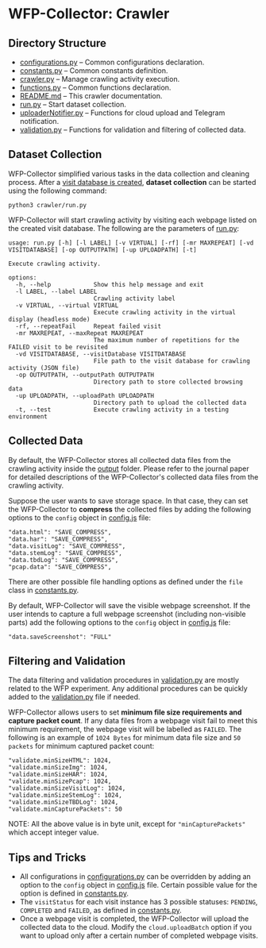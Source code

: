 # WFP-Collector: Crawler


## Directory Structure
* [configurations.py](configurations.py) – Common configurations declaration.
* [constants.py](constants.py) – Common constants definition.
* [crawler.py](crawler.py) – Manage crawling activity execution.
* [functions.py](functions.py) – Common functions declaration.
* [README.md](README.md) – This crawler documentation.
* [run.py](run.py) – Start dataset collection.
* [uploaderNotifier.py](uploaderNotifier.py) – Functions for cloud upload and Telegram notification.
* [validation.py](validation.py) – Functions for validation and filtering of collected data.


## Dataset Collection
WFP-Collector simplified various tasks in the data collection and cleaning process. After a [visit database is created](../database/), **dataset collection** can be started using the following command:

```
python3 crawler/run.py
```

WFP-Collector will start crawling activity by visiting each webpage listed on the created visit database. The following are the parameters of [run.py](run.py):


```
usage: run.py [-h] [-l LABEL] [-v VIRTUAL] [-rf] [-mr MAXREPEAT] [-vd VISITDATABASE] [-op OUTPUTPATH] [-up UPLOADPATH] [-t]

Execute crawling activity.

options:
  -h, --help            Show this help message and exit
  -l LABEL, --label LABEL
                        Crawling activity label
  -v VIRTUAL, --virtual VIRTUAL
                        Execute crawling activity in the virtual display (headless mode)
  -rf, --repeatFail     Repeat failed visit
  -mr MAXREPEAT, --maxRepeat MAXREPEAT
                        The maximum number of repetitions for the FAILED visit to be revisited
  -vd VISITDATABASE, --visitDatabase VISITDATABASE
                        File path to the visit database for crawling activity (JSON file)
  -op OUTPUTPATH, --outputPath OUTPUTPATH
                        Directory path to store collected browsing data
  -up UPLOADPATH, --uploadPath UPLOADPATH
                        Directory path to upload the collected data
  -t, --test            Execute crawling activity in a testing environment
```


## Collected Data
By default, the WFP-Collector stores all collected data files from the crawling activity inside the [output](../output/) folder. Please refer to the journal paper for detailed descriptions of the WFP-Collector's collected data files from the crawling activity.

Suppose the user wants to save storage space. In that case, they can set the WFP-Collector to **compress** the collected files by adding the following options to the `config` object in [config.js](../config.js) file:

```
"data.html": "SAVE_COMPRESS",
"data.har": "SAVE_COMPRESS",
"data.visitLog": "SAVE_COMPRESS",
"data.stemLog": "SAVE_COMPRESS",
"data.tbdLog": "SAVE_COMPRESS",
"pcap.data": "SAVE_COMPRESS",
```

There are other possible file handling options as defined under the `file` class in [constants.py](constants.py).

By default, WFP-Collector will save the visible webpage screenshot. If the user intends to capture a full webpage screenshot (including non-visible parts) add the following options to the `config` object in [config.js](../config.js) file: 

```
"data.saveScreenshot": "FULL"
```


## Filtering and Validation
The data filtering and validation procedures in [validation.py](validation.py) are mostly related to the WFP experiment. Any additional procedures can be quickly added to the [validation.py](validation.py) file if needed.

WFP-Collector allows users to set **minimum file size requirements and capture packet count**. If any data files from a webpage visit fail to meet this minimum requirement, the webpage visit will be labelled as `FAILED`. The following is an example of `1024 Bytes` for minimum data file size and `50 packets` for minimum captured packet count:

```
"validate.minSizeHTML": 1024,
"validate.minSizeImg": 1024,
"validate.minSizeHAR": 1024,
"validate.minSizePcap": 1024,
"validate.minSizeVisitLog": 1024,
"validate.minSizeStemLog": 1024,
"validate.minSizeTBDLog": 1024,
"validate.minCapturePackets": 50
```

NOTE: All the above value is in byte unit, except for `"minCapturePackets"` which accept integer value.


## Tips and Tricks
* All configurations in [configurations.py](configurations.py) can be overridden by adding an option to the `config` object in [config.js](../config.js) file. Certain possible value for the option is defined in [constants.py](constants.py).
* The `visitStatus` for each visit instance has 3 possible statuses: `PENDING`, `COMPLETED` and `FAILED`, as defined in [constants.py](constants.py).
* Once a webpage visit is completed, the WFP-Collector will upload the collected data to the cloud. Modify the `cloud.uploadBatch` option if you want to upload only after a certain number of completed webpage visits.

